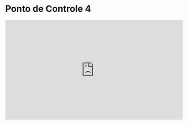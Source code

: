 # Ponto de Controle 4

<iframe width="560" height="315" src="https://www.youtube.com/embed/LLh-e_dU_7s" title="YouTube video player" frameborder="0" allow="accelerometer; autoplay; clipboard-write; encrypted-media; gyroscope; picture-in-picture" allowfullscreen></iframe>